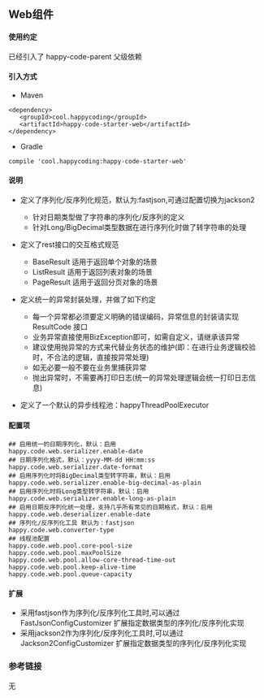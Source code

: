 ## Web组件
#### 使用约定

已经引入了 happy-code-parent 父级依赖

#### 引入方式

- Maven

```
<dependency>
   <groupId>cool.happycoding</groupId>
   <artifactId>happy-code-starter-web</artifactId>
</dependency>
```    

- Gradle

```
compile 'cool.happycoding:happy-code-starter-web'
```

#### 说明
- 定义了序列化/反序列化规范，默认为:fastjson,可通过配置切换为jackson2
    - 针对日期类型做了字符串的序列化/反序列的定义
    - 针对Long/BigDecimal类型数据在进行序列化时做了转字符串的处理
    
- 定义了rest接口的交互格式规范   
    - BaseResult<T> 适用于返回单个对象的场景
    - ListResult<T> 适用于返回列表对象的场景
    - PageResult<T> 适用于返回分页对象的场景  
    
- 定义统一的异常封装处理，并做了如下约定
    - 每一个异常都必须要定义明确的错误编码，异常信息的封装请实现 ResultCode 接口
    - 业务异常直接使用BizException即可，如需自定义，请继承该异常
    - 建议使用抛异常的方式来代替业务状态的维护(即：在进行业务逻辑校验时，不合法的逻辑，直接按异常处理)
    - 如无必要一般不要在业务里捕获异常
    - 抛出异常时，不需要再打印日志(统一的异常处理逻辑会统一打印日志信息)
    
- 定义了一个默认的异步线程池：happyThreadPoolExecutor

#### 配置项

    ## 启用统一的日期序列化，默认：启用
    happy.code.web.serializer.enable-date
    ## 日期序列化格式，默认：yyyy-MM-dd HH:mm:ss
    happy.code.web.serializer.date-format
    ## 启用序列化时将BigDecimal类型转字符串，默认：启用 
    happy.code.web.serializer.enable-big-decimal-as-plain
    ## 启用序列化时将Long类型转字符串，默认：启用 
    happy.code.web.serializer.enable-long-as-plain
    ## 启用日期反序列化统一处理，支持几乎所有常见的日期格式，默认：启用
    happy.code.web.deserializer.enable-date
    ## 序列化/反序列化工具 默认为：fastjson
    happy.code.web.converter-type
    ## 线程池配置
    happy.code.web.pool.core-pool-size
    happy.code.web.pool.maxPoolSize
    happy.code.web.pool.allow-core-thread-time-out
    happy.code.web.pool.keep-alive-time
    happy.code.web.pool.queue-capacity
    

#### 扩展
- 采用fastjson作为序列化/反序列化工具时,可以通过 FastJsonConfigCustomizer 扩展指定数据类型的序列化/反序列化实现
- 采用jackson2作为序列化/反序列化工具时,可以通过 Jackson2ConfigCustomizer 扩展指定数据类型的序列化/反序列化实现

### 参考链接
无